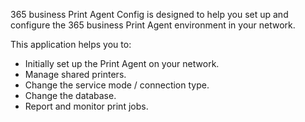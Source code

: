 365 business Print Agent Config is designed to help you set up and configure the 365 business Print Agent environment in your network.

This application helps you to:
* Initially set up the Print Agent on your network.
* Manage shared printers.
* Change the service mode / connection type.
* Change the database.
* Report and monitor print jobs.